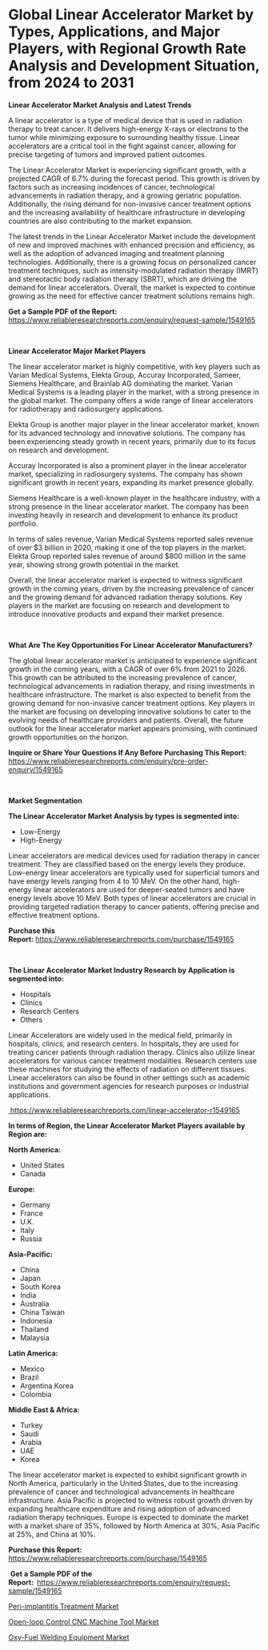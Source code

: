 <p><h1>Global Linear Accelerator Market by Types, Applications, and Major Players, with Regional Growth Rate Analysis and Development Situation, from 2024 to 2031</h1></p><p><strong>Linear Accelerator Market Analysis and Latest Trends</strong></p>
<p><p>A linear accelerator is a type of medical device that is used in radiation therapy to treat cancer. It delivers high-energy X-rays or electrons to the tumor while minimizing exposure to surrounding healthy tissue. Linear accelerators are a critical tool in the fight against cancer, allowing for precise targeting of tumors and improved patient outcomes.</p><p>The Linear Accelerator Market is experiencing significant growth, with a projected CAGR of 6.7% during the forecast period. This growth is driven by factors such as increasing incidences of cancer, technological advancements in radiation therapy, and a growing geriatric population. Additionally, the rising demand for non-invasive cancer treatment options and the increasing availability of healthcare infrastructure in developing countries are also contributing to the market expansion.</p><p>The latest trends in the Linear Accelerator Market include the development of new and improved machines with enhanced precision and efficiency, as well as the adoption of advanced imaging and treatment planning technologies. Additionally, there is a growing focus on personalized cancer treatment techniques, such as intensity-modulated radiation therapy (IMRT) and stereotactic body radiation therapy (SBRT), which are driving the demand for linear accelerators. Overall, the market is expected to continue growing as the need for effective cancer treatment solutions remains high.</p></p>
<p><strong>Get a Sample PDF of the Report:&nbsp;</strong> <a href="https://www.reliableresearchreports.com/enquiry/request-sample/1549165">https://www.reliableresearchreports.com/enquiry/request-sample/1549165</a></p>
<p>&nbsp;</p>
<p><strong>Linear Accelerator Major Market Players</strong></p>
<p><p>The linear accelerator market is highly competitive, with key players such as Varian Medical Systems, Elekta Group, Accuray Incorporated, Sameer, Siemens Healthcare, and Brainlab AG dominating the market. Varian Medical Systems is a leading player in the market, with a strong presence in the global market. The company offers a wide range of linear accelerators for radiotherapy and radiosurgery applications.</p><p>Elekta Group is another major player in the linear accelerator market, known for its advanced technology and innovative solutions. The company has been experiencing steady growth in recent years, primarily due to its focus on research and development.</p><p>Accuray Incorporated is also a prominent player in the linear accelerator market, specializing in radiosurgery systems. The company has shown significant growth in recent years, expanding its market presence globally.</p><p>Siemens Healthcare is a well-known player in the healthcare industry, with a strong presence in the linear accelerator market. The company has been investing heavily in research and development to enhance its product portfolio.</p><p>In terms of sales revenue, Varian Medical Systems reported sales revenue of over $3 billion in 2020, making it one of the top players in the market. Elekta Group reported sales revenue of around $800 million in the same year, showing strong growth potential in the market.</p><p>Overall, the linear accelerator market is expected to witness significant growth in the coming years, driven by the increasing prevalence of cancer and the growing demand for advanced radiation therapy solutions. Key players in the market are focusing on research and development to introduce innovative products and expand their market presence.</p></p>
<p>&nbsp;</p>
<p><strong>What Are The Key Opportunities For Linear Accelerator Manufacturers?</strong></p>
<p><p>The global linear accelerator market is anticipated to experience significant growth in the coming years, with a CAGR of over 6% from 2021 to 2026. This growth can be attributed to the increasing prevalence of cancer, technological advancements in radiation therapy, and rising investments in healthcare infrastructure. The market is also expected to benefit from the growing demand for non-invasive cancer treatment options. Key players in the market are focusing on developing innovative solutions to cater to the evolving needs of healthcare providers and patients. Overall, the future outlook for the linear accelerator market appears promising, with continued growth opportunities on the horizon.</p></p>
<p><strong>Inquire or Share Your Questions If Any Before Purchasing This Report:</strong> <a href="https://www.reliableresearchreports.com/enquiry/pre-order-enquiry/1549165">https://www.reliableresearchreports.com/enquiry/pre-order-enquiry/1549165</a></p>
<p>&nbsp;</p>
<p><strong>Market Segmentation</strong></p>
<p><strong>The Linear Accelerator Market Analysis by types is segmented into:</strong></p>
<p><ul><li>Low-Energy</li><li>High-Energy</li></ul></p>
<p><p>Linear accelerators are medical devices used for radiation therapy in cancer treatment. They are classified based on the energy levels they produce. Low-energy linear accelerators are typically used for superficial tumors and have energy levels ranging from 4 to 10 MeV. On the other hand, high-energy linear accelerators are used for deeper-seated tumors and have energy levels above 10 MeV. Both types of linear accelerators are crucial in providing targeted radiation therapy to cancer patients, offering precise and effective treatment options.</p></p>
<p><strong>Purchase this Report:&nbsp;</strong><a href="https://www.reliableresearchreports.com/purchase/1549165">https://www.reliableresearchreports.com/purchase/1549165</a></p>
<p>&nbsp;</p>
<p><strong>The Linear Accelerator Market Industry Research by Application is segmented into:</strong></p>
<p><ul><li>Hospitals</li><li>Clinics</li><li>Research Centers</li><li>Others</li></ul></p>
<p><p>Linear Accelerators are widely used in the medical field, primarily in hospitals, clinics, and research centers. In hospitals, they are used for treating cancer patients through radiation therapy. Clinics also utilize linear accelerators for various cancer treatment modalities. Research centers use these machines for studying the effects of radiation on different tissues. Linear accelerators can also be found in other settings such as academic institutions and government agencies for research purposes or industrial applications.</p></p>
<p><a href="https://www.reliableresearchreports.com/linear-accelerator-r1549165">&nbsp;https://www.reliableresearchreports.com/linear-accelerator-r1549165</a></p>
<p><strong>In terms of Region, the Linear Accelerator Market Players available by Region are:</strong></p>
<p>
    <p> <strong> North America: </strong>
        <ul>
            <li>United States</li>
            <li>Canada</li>
        </ul>
        </p> 
    <p> <strong> Europe: </strong>
        <ul>
            <li>Germany</li>
            <li>France</li>
            <li>U.K.</li>
            <li>Italy</li>
            <li>Russia</li>
        </ul>
        </p> 
    <p> <strong> Asia-Pacific: </strong>
        <ul>
            <li>China</li>
            <li>Japan</li>
            <li>South Korea</li>
            <li>India</li>
            <li>Australia</li>
            <li>China Taiwan</li>
            <li>Indonesia</li>
            <li>Thailand</li>
            <li>Malaysia</li>
        </ul>
        </p> 
    <p> <strong> Latin America: </strong>
        <ul>
            <li>Mexico</li>
            <li>Brazil</li>
            <li>Argentina Korea</li>
            <li>Colombia</li>
        </ul>
        </p> 
    <p> <strong> Middle East & Africa: </strong>
        <ul>
            <li>Turkey</li>
            <li>Saudi</li>
            <li>Arabia</li>
            <li>UAE</li>
            <li>Korea</li>
        </ul>
    </p>
    </p>
<p><p>The linear accelerator market is expected to exhibit significant growth in North America, particularly in the United States, due to the increasing prevalence of cancer and technological advancements in healthcare infrastructure. Asia Pacific is projected to witness robust growth driven by expanding healthcare expenditure and rising adoption of advanced radiation therapy techniques. Europe is expected to dominate the market with a market share of 35%, followed by North America at 30%, Asia Pacific at 25%, and China at 10%.</p></p>
<p><strong>Purchase this Report: </strong><a href="https://www.reliableresearchreports.com/purchase/1549165">https://www.reliableresearchreports.com/purchase/1549165</a></p>
<p>&nbsp;<strong>Get a Sample PDF of the Report:&nbsp;&nbsp;</strong><a href="https://www.reliableresearchreports.com/enquiry/request-sample/1549165">https://www.reliableresearchreports.com/enquiry/request-sample/1549165</a></p>
<p><strong></strong></p>
<p><p><a href="https://view.publitas.com/reportprime-1/global-peri-implantitis-treatment-market-size-is-expected-to-reach-at-a-cagr-of-6-4-and-this-report-covers-market-growth-trend-opportunity-and-forecast-2024-2031/">Peri-implantitis Treatment Market</a></p><p><a href="https://github.com/rahu1506/Market-Research-Report-List-5/blob/main/open-loop-control-cnc-machine-tool-market.md">Open-loop Control CNC Machine Tool Market</a></p><p><a href="https://github.com/FassouRP/Market-Research-Report-List-5/blob/main/oxy-fuel-welding-equipment-market.md">Oxy-Fuel Welding Equipment Market</a></p></p>